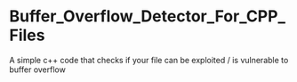 # Buffer_Overflow_Detector_For_CPP_Files
A simple c++ code that checks if your file can be exploited / is vulnerable to buffer overflow
